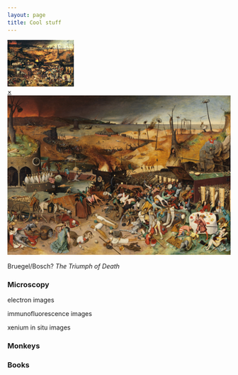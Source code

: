 ```yaml
---
layout: page
title: Cool stuff
---
```

<!-- A -->
  <a href="#popupA">
    <img src="thumbnail/Brueghel-the-triumph-of-death.jpg" alt="Thumbnail A" width="150">
  </a>

  <div id="popupA" class="overlay">
    <a class="close" href="#">×</a>
    <img src="images/The_Triumph_of_Death_by_Pieter_Bruegel_the_Elder.jpg" alt="Full-size Image A">
    <p>Bruegel/Bosch? <em>The Triumph of Death</em></p>
  </div>

<!-- B 
  <a href="#popupB">
  <img src="images/Brueghel_hunters_in_the_snow.jpg" alt="Thumbnail B" width="150">
  </a>

<div id="popupB" class="overlay">
  <a class="close" href="#">×</a>
  <img src="images/Brueghel_hunters_in_the_snow.jpg" alt="Full-size Image B">
   Brueghel <em>Hunters in the Snow</em>
</div>



<a href="popupC">
  <img src="images/john_waterhouse_magic_circle.jpg" alt="Thumbnail C" width="150">
</a>
<div id="popupC" class="overlay">
  <a class="close" href="#">
  </a>
  <img src="images/john_waterhouse_magic_circle.jpg" alt="Full-size Image C">
  Waterhouse <em>Magic Circle</em>
</div>

 

<a href="popupD">
  <img src="images/john_waterhouse_lady_of_shalott.jpg" alt="Thumbnail D" width="150">
</a>
<div id="popupD" class="overlay">
  <a class="close" href="#">
  </a>
  <img src="images/john_waterhouse_lady_of_shalott.jpg" alt="Full-size Image D">
  Waterhouse <em>The Lady of Shalott</em>
</div> -->

    
### Microscopy
electron images


immunofluorescence images


xenium in situ images

### Monkeys


### Books


<br>
<br>
<br>





